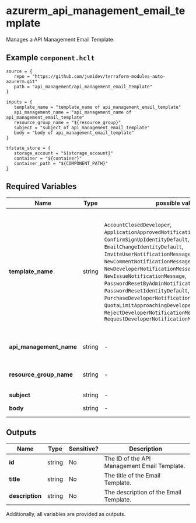 # azurerm_api_management_email_template

Manages a API Management Email Template.

## Example `component.hclt`

```hcl
source = {
   repo = "https://github.com/jumidev/terraform-modules-auto-azurerm.git" 
   path = "api_management/api_management_email_template" 
}

inputs = {
   template_name = "template_name of api_management_email_template" 
   api_management_name = "api_management_name of api_management_email_template" 
   resource_group_name = "${resource_group}" 
   subject = "subject of api_management_email_template" 
   body = "body of api_management_email_template" 
}

tfstate_store = {
   storage_account = "${storage_account}" 
   container = "${container}" 
   container_path = "${COMPONENT_PATH}" 
}

```

## Required Variables

| Name | Type |  possible values |  Description |
| ---- | --------- |  ----------- | ----------- |
| **template_name** | string |  `AccountClosedDeveloper`, `ApplicationApprovedNotificationMessage`, `ConfirmSignUpIdentityDefault`, `EmailChangeIdentityDefault`, `InviteUserNotificationMessage`, `NewCommentNotificationMessage`, `NewDeveloperNotificationMessage`, `NewIssueNotificationMessage`, `PasswordResetByAdminNotificationMessage`, `PasswordResetIdentityDefault`, `PurchaseDeveloperNotificationMessage`, `QuotaLimitApproachingDeveloperNotificationMessage`, `RejectDeveloperNotificationMessage`, `RequestDeveloperNotificationMessage`  |  The name of the Email Template. Possible values are `AccountClosedDeveloper`, `ApplicationApprovedNotificationMessage`, `ConfirmSignUpIdentityDefault`, `EmailChangeIdentityDefault`, `InviteUserNotificationMessage`, `NewCommentNotificationMessage`, `NewDeveloperNotificationMessage`, `NewIssueNotificationMessage`, `PasswordResetByAdminNotificationMessage`, `PasswordResetIdentityDefault`, `PurchaseDeveloperNotificationMessage`, `QuotaLimitApproachingDeveloperNotificationMessage`, `RejectDeveloperNotificationMessage`, `RequestDeveloperNotificationMessage`. Changing this forces a new API Management Email Template to be created. | 
| **api_management_name** | string |  -  |  The name of the API Management Service in which the Email Template should exist. Changing this forces a new API Management Email Template to be created. | 
| **resource_group_name** | string |  -  |  The name of the Resource Group where the API Management Email Template should exist. Changing this forces a new API Management Email Template to be created. | 
| **subject** | string |  -  |  The subject of the Email. | 
| **body** | string |  -  |  The body of the Email. Its format has to be a well-formed HTML document. | 



## Outputs

| Name | Type | Sensitive? | Description |
| ---- | ---- | --------- | --------- |
| **id** | string | No  | The ID of the API Management Email Template. | 
| **title** | string | No  | The title of the Email Template. | 
| **description** | string | No  | The description of the Email Template. | 

Additionally, all variables are provided as outputs.
